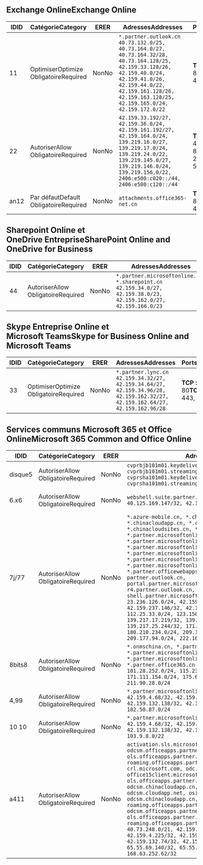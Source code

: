 <!--THIS FILE IS AUTOMATICALLY GENERATED. MANUAL CHANGES WILL BE OVERWRITTEN.-->
<!--Please contact the Office 365 Endpoints team with any questions.-->
<!--China endpoints version 2019062800-->
<!--File generated 2019-06-28 11:00:13.7496-->

## <a name="exchange-online"></a><span data-ttu-id="dd625-101">Exchange Online</span><span class="sxs-lookup"><span data-stu-id="dd625-101">Exchange Online</span></span>

<span data-ttu-id="dd625-102">ID</span><span class="sxs-lookup"><span data-stu-id="dd625-102">ID</span></span> | <span data-ttu-id="dd625-103">Catégorie</span><span class="sxs-lookup"><span data-stu-id="dd625-103">Category</span></span> | <span data-ttu-id="dd625-104">ER</span><span class="sxs-lookup"><span data-stu-id="dd625-104">ER</span></span> | <span data-ttu-id="dd625-105">Adresses</span><span class="sxs-lookup"><span data-stu-id="dd625-105">Addresses</span></span> | <span data-ttu-id="dd625-106">Ports</span><span class="sxs-lookup"><span data-stu-id="dd625-106">Ports</span></span>
-- | -------------------- | -- | --------------------------------------------------------------------------------------------------------------------------------------------------------------------------------------------------------------------------------------- | ------------------------
<span data-ttu-id="dd625-107">1</span><span class="sxs-lookup"><span data-stu-id="dd625-107">1</span></span> | <span data-ttu-id="dd625-108">Optimiser</span><span class="sxs-lookup"><span data-stu-id="dd625-108">Optimize</span></span><BR><span data-ttu-id="dd625-109">Obligatoire</span><span class="sxs-lookup"><span data-stu-id="dd625-109">Required</span></span> | <span data-ttu-id="dd625-110">Non</span><span class="sxs-lookup"><span data-stu-id="dd625-110">No</span></span> | `*.partner.outlook.cn`<BR>`40.73.132.0/25, 40.73.164.0/27, 40.73.164.32/28, 40.73.164.128/25, 42.159.33.128/26, 42.159.40.0/24, 42.159.41.0/26, 42.159.44.0/22, 42.159.161.128/26, 42.159.163.128/25, 42.159.165.0/24, 42.159.172.0/22` | <span data-ttu-id="dd625-111">**TCP :** 443, 80</span><span class="sxs-lookup"><span data-stu-id="dd625-111">**TCP:** 443, 80</span></span>
<span data-ttu-id="dd625-112">2</span><span class="sxs-lookup"><span data-stu-id="dd625-112">2</span></span> | <span data-ttu-id="dd625-113">Autoriser</span><span class="sxs-lookup"><span data-stu-id="dd625-113">Allow</span></span><BR><span data-ttu-id="dd625-114">Obligatoire</span><span class="sxs-lookup"><span data-stu-id="dd625-114">Required</span></span> | <span data-ttu-id="dd625-115">Non</span><span class="sxs-lookup"><span data-stu-id="dd625-115">No</span></span> | `42.159.33.192/27, 42.159.36.0/24, 42.159.161.192/27, 42.159.164.0/24, 139.219.16.0/27, 139.219.17.0/24, 139.219.24.0/22, 139.219.145.0/27, 139.219.146.0/24, 139.219.156.0/22, 2406:e500:c020::/44, 2406:e500:c120::/44` | <span data-ttu-id="dd625-116">**TCP:** 25, 443, 53, 80</span><span class="sxs-lookup"><span data-stu-id="dd625-116">**TCP:** 25, 443, 53, 80</span></span>
<span data-ttu-id="dd625-117">an</span><span class="sxs-lookup"><span data-stu-id="dd625-117">12</span></span> | <span data-ttu-id="dd625-118">Par défaut</span><span class="sxs-lookup"><span data-stu-id="dd625-118">Default</span></span><BR><span data-ttu-id="dd625-119">Obligatoire</span><span class="sxs-lookup"><span data-stu-id="dd625-119">Required</span></span> | <span data-ttu-id="dd625-120">Non</span><span class="sxs-lookup"><span data-stu-id="dd625-120">No</span></span> | `attachments.office365-net.cn` | <span data-ttu-id="dd625-121">**TCP :** 443, 80</span><span class="sxs-lookup"><span data-stu-id="dd625-121">**TCP:** 443, 80</span></span>

## <a name="sharepoint-online-and-onedrive-for-business"></a><span data-ttu-id="dd625-122">Sharepoint Online et OneDrive Entreprise</span><span class="sxs-lookup"><span data-stu-id="dd625-122">SharePoint Online and OneDrive for Business</span></span>

<span data-ttu-id="dd625-123">ID</span><span class="sxs-lookup"><span data-stu-id="dd625-123">ID</span></span> | <span data-ttu-id="dd625-124">Catégorie</span><span class="sxs-lookup"><span data-stu-id="dd625-124">Category</span></span> | <span data-ttu-id="dd625-125">ER</span><span class="sxs-lookup"><span data-stu-id="dd625-125">ER</span></span> | <span data-ttu-id="dd625-126">Adresses</span><span class="sxs-lookup"><span data-stu-id="dd625-126">Addresses</span></span> | <span data-ttu-id="dd625-127">Ports</span><span class="sxs-lookup"><span data-stu-id="dd625-127">Ports</span></span>
-- | ----------------- | -- | --------------------------------------------------------------------------------------------------------------------- | ----------------
<span data-ttu-id="dd625-128">4</span><span class="sxs-lookup"><span data-stu-id="dd625-128">4</span></span> | <span data-ttu-id="dd625-129">Autoriser</span><span class="sxs-lookup"><span data-stu-id="dd625-129">Allow</span></span><BR><span data-ttu-id="dd625-130">Obligatoire</span><span class="sxs-lookup"><span data-stu-id="dd625-130">Required</span></span> | <span data-ttu-id="dd625-131">Non</span><span class="sxs-lookup"><span data-stu-id="dd625-131">No</span></span> | `*.partner.microsoftonline.cn, *.sharepoint.cn`<BR>`42.159.34.0/27, 42.159.38.0/23, 42.159.162.0/27, 42.159.166.0/23` | <span data-ttu-id="dd625-132">**TCP :** 443, 80</span><span class="sxs-lookup"><span data-stu-id="dd625-132">**TCP:** 443, 80</span></span>

## <a name="skype-for-business-online-and-microsoft-teams"></a><span data-ttu-id="dd625-133">Skype Entreprise Online et Microsoft Teams</span><span class="sxs-lookup"><span data-stu-id="dd625-133">Skype for Business Online and Microsoft Teams</span></span>

<span data-ttu-id="dd625-134">ID</span><span class="sxs-lookup"><span data-stu-id="dd625-134">ID</span></span> | <span data-ttu-id="dd625-135">Catégorie</span><span class="sxs-lookup"><span data-stu-id="dd625-135">Category</span></span> | <span data-ttu-id="dd625-136">ER</span><span class="sxs-lookup"><span data-stu-id="dd625-136">ER</span></span> | <span data-ttu-id="dd625-137">Adresses</span><span class="sxs-lookup"><span data-stu-id="dd625-137">Addresses</span></span> | <span data-ttu-id="dd625-138">Ports</span><span class="sxs-lookup"><span data-stu-id="dd625-138">Ports</span></span>
-- | -------------------- | -- | -------------------------------------------------------------------------------------------------------------------------------- | ----------------
<span data-ttu-id="dd625-139">3</span><span class="sxs-lookup"><span data-stu-id="dd625-139">3</span></span> | <span data-ttu-id="dd625-140">Optimiser</span><span class="sxs-lookup"><span data-stu-id="dd625-140">Optimize</span></span><BR><span data-ttu-id="dd625-141">Obligatoire</span><span class="sxs-lookup"><span data-stu-id="dd625-141">Required</span></span> | <span data-ttu-id="dd625-142">Non</span><span class="sxs-lookup"><span data-stu-id="dd625-142">No</span></span> | `*.partner.lync.cn`<BR>`42.159.34.32/27, 42.159.34.64/27, 42.159.34.96/28, 42.159.162.32/27, 42.159.162.64/27, 42.159.162.96/28` | <span data-ttu-id="dd625-143">**TCP :** 443, 80</span><span class="sxs-lookup"><span data-stu-id="dd625-143">**TCP:** 443, 80</span></span>

## <a name="microsoft-365-common-and-office-online"></a><span data-ttu-id="dd625-144">Services communs Microsoft 365 et Office Online</span><span class="sxs-lookup"><span data-stu-id="dd625-144">Microsoft 365 Common and Office Online</span></span>

<span data-ttu-id="dd625-145">ID</span><span class="sxs-lookup"><span data-stu-id="dd625-145">ID</span></span> | <span data-ttu-id="dd625-146">Catégorie</span><span class="sxs-lookup"><span data-stu-id="dd625-146">Category</span></span> | <span data-ttu-id="dd625-147">ER</span><span class="sxs-lookup"><span data-stu-id="dd625-147">ER</span></span> | <span data-ttu-id="dd625-148">Adresses</span><span class="sxs-lookup"><span data-stu-id="dd625-148">Addresses</span></span> | <span data-ttu-id="dd625-149">Ports</span><span class="sxs-lookup"><span data-stu-id="dd625-149">Ports</span></span>
-- | ----------------- | -- | ---------------------------------------------------------------------------------------------------------------------------------------------------------------------------------------------------------------------------------------------------------------------------------------------------------------------------------------------------------------------------------------------------------------------------------------------------------------------------------------------------------------------------------------------------------------------------------------------------------------------------------------------------------------------------------------------------------------------------------------------------------------------------------------------------------------------------------------------------------------------------------------------------------------------- | ----------------
<span data-ttu-id="dd625-150">disque</span><span class="sxs-lookup"><span data-stu-id="dd625-150">5</span></span> | <span data-ttu-id="dd625-151">Autoriser</span><span class="sxs-lookup"><span data-stu-id="dd625-151">Allow</span></span><BR><span data-ttu-id="dd625-152">Obligatoire</span><span class="sxs-lookup"><span data-stu-id="dd625-152">Required</span></span> | <span data-ttu-id="dd625-153">Non</span><span class="sxs-lookup"><span data-stu-id="dd625-153">No</span></span> | `cvprbjb101m01.keydelivery.mediaservices.chinacloudapi.cn, cvprbjb101m01.streaming.mediaservices.chinacloudapi.cn, cvprsha101m01.keydelivery.mediaservices.chinacloudapi.cn, cvprsha101m01.streaming.mediaservices.chinacloudapi.cn` | <span data-ttu-id="dd625-154">**TCP :** 443, 80</span><span class="sxs-lookup"><span data-stu-id="dd625-154">**TCP:** 443, 80</span></span>
<span data-ttu-id="dd625-155">6.x</span><span class="sxs-lookup"><span data-stu-id="dd625-155">6</span></span> | <span data-ttu-id="dd625-156">Autoriser</span><span class="sxs-lookup"><span data-stu-id="dd625-156">Allow</span></span><BR><span data-ttu-id="dd625-157">Obligatoire</span><span class="sxs-lookup"><span data-stu-id="dd625-157">Required</span></span> | <span data-ttu-id="dd625-158">Non</span><span class="sxs-lookup"><span data-stu-id="dd625-158">No</span></span> | `webshell.suite.partner.microsoftonline.cn`<BR>`40.125.169.147/32, 42.159.201.24/32` | <span data-ttu-id="dd625-159">**TCP :** 443, 80</span><span class="sxs-lookup"><span data-stu-id="dd625-159">**TCP:** 443, 80</span></span>
<span data-ttu-id="dd625-160">7j/7</span><span class="sxs-lookup"><span data-stu-id="dd625-160">7</span></span> | <span data-ttu-id="dd625-161">Autoriser</span><span class="sxs-lookup"><span data-stu-id="dd625-161">Allow</span></span><BR><span data-ttu-id="dd625-162">Obligatoire</span><span class="sxs-lookup"><span data-stu-id="dd625-162">Required</span></span> | <span data-ttu-id="dd625-163">Non</span><span class="sxs-lookup"><span data-stu-id="dd625-163">No</span></span> | `*.azure-mobile.cn, *.chinacloudapi.cn, *.chinacloudapp.cn, *.chinacloud-mobile.cn, *.chinacloudsites.cn, *.partner.microsoftonline-m.cn, *.partner.microsoftonline-m.net.cn, *.partner.microsoftonline-m-i.cn, *.partner.microsoftonline-m-i.net.cn, *.partner.microsoftonline-p.net.cn, *.partner.microsoftonline-p-i.cn, *.partner.microsoftonline-p-i.net.cn, *.partner.officewebapps.cn, *.windowsazure.cn, partner.outlook.cn, portal.partner.microsoftonline.cdnsvc.com, r4.partner.outlook.cn, shell.partner.microsoftonline.cdnsvc.com`<BR>`23.236.126.0/24, 42.159.224.122/32, 42.159.233.91/32, 42.159.237.146/32, 42.159.238.120/32, 58.68.168.0/24, 112.25.33.0/24, 123.150.49.0/24, 125.65.247.0/24, 139.217.17.219/32, 139.217.19.156/32, 139.217.21.3/32, 139.217.25.244/32, 171.107.84.0/24, 180.210.232.0/24, 180.210.234.0/24, 209.177.86.0/24, 209.177.90.0/24, 209.177.94.0/24, 222.161.226.0/24` | <span data-ttu-id="dd625-164">**TCP :** 443, 80</span><span class="sxs-lookup"><span data-stu-id="dd625-164">**TCP:** 443, 80</span></span>
<span data-ttu-id="dd625-165">8bits</span><span class="sxs-lookup"><span data-stu-id="dd625-165">8</span></span> | <span data-ttu-id="dd625-166">Autoriser</span><span class="sxs-lookup"><span data-stu-id="dd625-166">Allow</span></span><BR><span data-ttu-id="dd625-167">Obligatoire</span><span class="sxs-lookup"><span data-stu-id="dd625-167">Required</span></span> | <span data-ttu-id="dd625-168">Non</span><span class="sxs-lookup"><span data-stu-id="dd625-168">No</span></span> | `*.onmschina.cn, *.partner.microsoftonline.net.cn, *.partner.microsoftonline-i.cn, *.partner.microsoftonline-i.net.cn, *.partner.office365.cn`<BR>`101.28.252.0/24, 115.231.150.0/24, 123.235.32.0/24, 171.111.154.0/24, 175.6.10.0/24, 180.210.229.0/24, 211.90.28.0/24` | <span data-ttu-id="dd625-169">**TCP :** 443, 80</span><span class="sxs-lookup"><span data-stu-id="dd625-169">**TCP:** 443, 80</span></span>
<span data-ttu-id="dd625-170">4,9</span><span class="sxs-lookup"><span data-stu-id="dd625-170">9</span></span> | <span data-ttu-id="dd625-171">Autoriser</span><span class="sxs-lookup"><span data-stu-id="dd625-171">Allow</span></span><BR><span data-ttu-id="dd625-172">Obligatoire</span><span class="sxs-lookup"><span data-stu-id="dd625-172">Required</span></span> | <span data-ttu-id="dd625-173">Non</span><span class="sxs-lookup"><span data-stu-id="dd625-173">No</span></span> | `*.partner.microsoftonline-p.cn`<BR>`42.159.4.68/32, 42.159.4.200/32, 42.159.7.156/32, 42.159.132.138/32, 42.159.133.17/32, 42.159.135.78/32, 182.50.87.0/24` | <span data-ttu-id="dd625-174">**TCP :** 443, 80</span><span class="sxs-lookup"><span data-stu-id="dd625-174">**TCP:** 443, 80</span></span>
<span data-ttu-id="dd625-175">10 </span><span class="sxs-lookup"><span data-stu-id="dd625-175">10</span></span> | <span data-ttu-id="dd625-176">Autoriser</span><span class="sxs-lookup"><span data-stu-id="dd625-176">Allow</span></span><BR><span data-ttu-id="dd625-177">Obligatoire</span><span class="sxs-lookup"><span data-stu-id="dd625-177">Required</span></span> | <span data-ttu-id="dd625-178">Non</span><span class="sxs-lookup"><span data-stu-id="dd625-178">No</span></span> | `*.partner.microsoftonline.cn`<BR>`42.159.4.68/32, 42.159.4.200/32, 42.159.7.156/32, 42.159.132.138/32, 42.159.133.17/32, 42.159.135.78/32, 103.9.8.0/22` | <span data-ttu-id="dd625-179">**TCP :** 443, 80</span><span class="sxs-lookup"><span data-stu-id="dd625-179">**TCP:** 443, 80</span></span>
<span data-ttu-id="dd625-180">a4</span><span class="sxs-lookup"><span data-stu-id="dd625-180">11</span></span> | <span data-ttu-id="dd625-181">Autoriser</span><span class="sxs-lookup"><span data-stu-id="dd625-181">Allow</span></span><BR><span data-ttu-id="dd625-182">Obligatoire</span><span class="sxs-lookup"><span data-stu-id="dd625-182">Required</span></span> | <span data-ttu-id="dd625-183">Non</span><span class="sxs-lookup"><span data-stu-id="dd625-183">No</span></span> | `activation.sls.microsoft.com, bjb-odcsm.officeapps.partner.office365.cn, bjb-ols.officeapps.partner.office365.cn, bjb-roaming.officeapps.partner.office365.cn, crl.microsoft.com, odc.officeapps.live.com, office15client.microsoft.com, officecdn.microsoft.com, ols.officeapps.partner.office365.cn, osi-prod-bjb01-odcsm.chinacloudapp.cn, osiprod-scus01-odcsm.cloudapp.net, osi-prod-sha01-odcsm.chinacloudapp.cn, roaming.officeapps.partner.office365.cn, sha-odcsm.officeapps.partner.office365.cn, sha-ols.officeapps.partner.office365.cn, sha-roaming.officeapps.partner.office365.cn`<BR>`40.73.248.0/21, 42.159.4.45/32, 42.159.4.50/32, 42.159.4.225/32, 42.159.7.13/32, 42.159.132.73/32, 42.159.132.74/32, 42.159.132.75/32, 65.52.98.231/32, 65.55.69.140/32, 65.55.227.140/32, 70.37.81.47/32, 168.63.252.62/32` | <span data-ttu-id="dd625-184">**TCP :** 443, 80</span><span class="sxs-lookup"><span data-stu-id="dd625-184">**TCP:** 443, 80</span></span>
